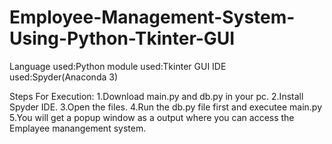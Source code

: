 # Employee-Management-System-Using-Python-Tkinter-GUI
Language used:Python
module used:Tkinter GUI 
IDE used:Spyder(Anaconda 3)

Steps For Execution:
1.Download main.py and db.py in your pc.
2.Install Spyder IDE.
3.Open the files.
4.Run the db.py file first and executee main.py
5.You will get a popup window as a output where you can access the Emplayee manangement system.

